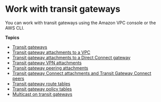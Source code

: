 # Work with transit gateways<a name="working-with-transit-gateways"></a>

You can work with transit gateways using the Amazon VPC console or the AWS CLI\.

**Topics**
+ [Transit gateways](tgw-transit-gateways.md)
+ [Transit gateway attachments to a VPC](tgw-vpc-attachments.md)
+ [Transit gateway attachments to a Direct Connect gateway](tgw-dcg-attachments.md)
+ [Transit gateway VPN attachments](tgw-vpn-attachments.md)
+ [Transit gateway peering attachments](tgw-peering.md)
+ [Transit gateway Connect attachments and Transit Gateway Connect peers](tgw-connect.md)
+ [Transit gateway route tables](tgw-route-tables.md)
+ [Transit gateway policy tables](tgw-policy-tables.md)
+ [Multicast on transit gateways](tgw-multicast-overview.md)